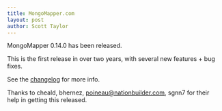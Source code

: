```yaml
---
title: MongoMapper.com
layout: post
author: Scott Taylor
---
```


MongoMapper 0.14.0 has been released.

This is the first release in over two years, with several new features + bug fixes.

See the [changelog]([https://github.com/mongomapper/mongomapper/blob/master/ChangeLog]) for more info.

Thanks to cheald, bhernez, poineau@nationbuilder.com, sgnn7 for their help in getting this released.
